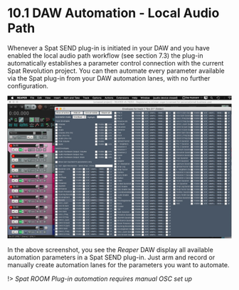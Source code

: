 # 10.1 DAW Automation - Local Audio Path 

Whenever a Spat SEND plug-in is initiated in your DAW and you have enabled the
local audio path workflow (see section 7.3) the plug-in automatically establishes a
parameter control connection with the current Spat Revolution project. You can
then automate every parameter available via the Spat plug-in from your DAW automation lanes, with no further configuration.

![](../../include/SpatRevolution_UserGuide_-189.jpg)

In the above screenshot, you see the _Reaper_ DAW display all available automation
parameters in a Spat SEND plug-in. Just arm and record or manually create automation lanes for the parameters you want to automate.

!> _Spat ROOM Plug-in automation requires manual OSC set up_

